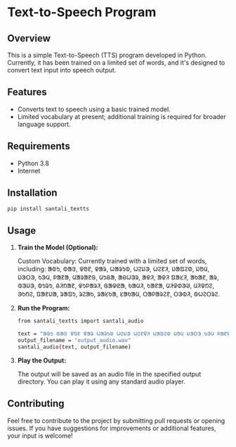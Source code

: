 # Text-to-Speech Program

## Overview

This is a simple Text-to-Speech (TTS) program developed in Python. Currently, it has been trained on a limited set of words, and it's designed to convert text input into speech output.

## Features

- Converts text to speech using a basic trained model.
- Limited vocabulary at present; additional training is required for broader language support.

## Requirements

- Python 3.8
- Internet

## Installation

```
pip install santali_textts
```

## Usage

1. **Train the Model (Optional):**

   Custom Vocabulary: Currently trained with a limited set of words, including: ᱟᱵᱩ, ᱵᱟᱝ, ᱫᱚᱱ, ᱫᱟᱨ, ᱦᱟᱨᱩᱵ, ᱦᱮᱡᱳ, ᱦᱮᱱᱤ, ᱡᱟᱯᱮᱰ, ᱡᱚᱢ, ᱡᱳᱛᱳ, ᱠᱳᱢ, ᱞᱟᱱᱟ, ᱢᱟᱨᱟᱱᱜ, ᱢᱩᱪᱟ, ᱟᱪᱦᱳᱨ, ᱟᱫᱤ, ᱟᱫᱤ ᱯᱟᱥᱤ, ᱟᱠᱟᱱ, ᱟᱨ, ᱵᱳᱡᱳ, ᱵᱩᱨᱩ, ᱪᱤᱴᱟᱱ, ᱫᱩᱞᱟᱨᱤ, ᱜᱟᱫᱭᱟ, ᱠᱟᱢᱤ, ᱠᱟᱱᱟ, ᱢᱤᱫᱰᱳᱣ, ᱢᱤᱫᱴᱮ, ᱳᱠᱴᱮ, ᱯᱟᱱᱡᱟ, ᱨᱟᱯᱩ, ᱨᱮᱟᱠ, ᱨᱟᱥᱠᱟ, ᱥᱟᱠᱟᱢ, ᱛᱟᱞᱟᱨᱮᱱ, ᱛᱳᱵᱤ, ᱵᱦᱮᱛᱨᱮ.

2. **Run the Program:**

    ```bash
    from santali_textts import santali_audio

    text = "ᱟᱵᱩ ᱵᱟᱝ ᱫᱚᱱ ᱫᱟᱨ ᱦᱟᱨᱩᱵ ᱦᱮᱡᱳ ᱦᱮᱱᱫᱤ ᱡᱟᱯᱮᱰ ᱡᱚᱢ ᱡᱳᱛᱳ ᱠᱳᱢ ᱞᱟᱱᱫᱟ ᱢᱟᱨᱟᱱᱜ ᱢᱩᱪᱟ"
    output_filename = "output_audio.wav"
    santali_audio(text, output_filename)

    ```

3. **Play the Output:**

   The output will be saved as an audio file in the specified output directory. You can play it using any standard audio player.

## Contributing

Feel free to contribute to the project by submitting pull requests or opening issues. If you have suggestions for improvements or additional features, your input is welcome!




